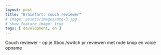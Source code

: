 ```yaml
---
layout: post
title: "Brainfart: couch reviewer"
# image: assets/images/mtg-3.jpg
# show_feature_image: true
tags: [ development, en ]
---
```


Couch reviewer - op je Xbox /switch pr reviewen met rode knop en voice opname